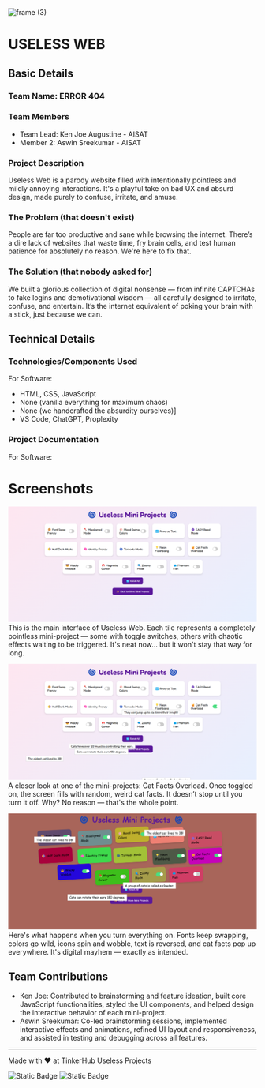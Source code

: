 <img width="3188" height="1202" alt="frame (3)" src="https://github.com/user-attachments/assets/517ad8e9-ad22-457d-9538-a9e62d137cd7" />


# USELESS WEB


## Basic Details
### Team Name: ERROR 404


### Team Members
- Team Lead: Ken Joe Augustine - AISAT
- Member 2: Aswin Sreekumar - AISAT


### Project Description
Useless Web is a parody website filled with intentionally pointless and mildly annoying interactions. It's a playful take on bad UX and absurd design, made purely to confuse, irritate, and amuse.

### The Problem (that doesn't exist)
People are far too productive and sane while browsing the internet. There’s a dire lack of websites that waste time, fry brain cells, and test human patience for absolutely no reason. We're here to fix that.

### The Solution (that nobody asked for)
We built a glorious collection of digital nonsense — from infinite CAPTCHAs to fake logins and demotivational wisdom — all carefully designed to irritate, confuse, and entertain. It’s the internet equivalent of poking your brain with a stick, just because we can.

## Technical Details
### Technologies/Components Used
For Software:
- HTML, CSS, JavaScript
-  None (vanilla everything for maximum chaos)
- None (we handcrafted the absurdity ourselves)]
- VS Code, ChatGPT, Proplexity


### Project Documentation
For Software:

# Screenshots 
![image alt](https://github.com/ken-joe/useless/blob/efd6460c2e1ea81e3bb41deb3812cc1e7be28f08/Opera%20Snapshot_2025-08-02_221235_ken-joe.github.io.png)
This is the main interface of Useless Web. Each tile represents a completely pointless mini-project — some with toggle switches, others with chaotic effects waiting to be triggered. It's neat now… but it won't stay that way for long.

![image alt](https://github.com/ken-joe/useless/blob/6dfd17278f4d646847fba4518e6ea0270199f085/Opera%20Snapshot_2025-08-02_221650_ken-joe.github.io.png)
A closer look at one of the mini-projects: Cat Facts Overload. Once toggled on, the screen fills with random, weird cat facts. It doesn’t stop until you turn it off. Why? No reason — that's the whole point.

![image alt](https://github.com/ken-joe/useless/blob/af447f3f92d0607a6ba9915137ad83bb9512733c/Opera%20Snapshot_2025-08-02_221547_ken-joe.github.io.png)
Here's what happens when you turn everything on. Fonts keep swapping, colors go wild, icons spin and wobble, text is reversed, and cat facts pop up everywhere. It's digital mayhem — exactly as intended.


## Team Contributions
- Ken Joe: Contributed to brainstorming and feature ideation, built core JavaScript functionalities, styled the UI components, and helped design the interactive behavior of each mini-project.
- Aswin Sreekumar: Co-led brainstorming sessions, implemented interactive effects and animations, refined UI layout and responsiveness, and assisted in testing and debugging across all features.


---
Made with ❤️ at TinkerHub Useless Projects 

![Static Badge](https://img.shields.io/badge/TinkerHub-24?color=%23000000&link=https%3A%2F%2Fwww.tinkerhub.org%2F)
![Static Badge](https://img.shields.io/badge/UselessProjects--25-25?link=https%3A%2F%2Fwww.tinkerhub.org%2Fevents%2FQ2Q1TQKX6Q%2FUseless%2520Projects)


